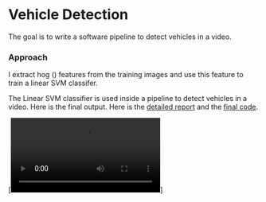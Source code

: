 # Vehicle Detection

The goal is to write a software pipeline to detect vehicles in a video. 

### Approach

I extract hog () features from the training images and use this feature to train a linear SVM classifer.

The Linear SVM classifier is used inside a pipeline to detect vehicles in a video. Here is the final output. Here is the [detailed report](https://github.com/purnendu23/Vehicle-Detection/blob/master/final_report.md) and the [final code](https://github.com/purnendu23/Vehicle-Detection/blob/master/vehicle_detection.ipynb).


[![detected_vehicles](https://github.com/purnendu23/Vehicle-Detection/blob/master/test_video_out.mp4)]


